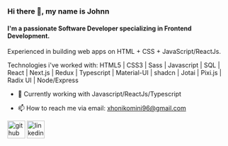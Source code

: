 
### Hi there 👋, my name is Johnn
#### I'm a passionate **Software Developer** specializing in **Frontend Development**.


Experienced in building web apps on HTML + CSS + JavaScript/ReactJs. 

Technologies i've worked with:  HTML5 | CSS3 | Sass | Javascript | SQL | React | Next.js | Redux | Typescript | Material-UI | shadcn | Jotai | Pixi.js | Radix UI | Node/Express

- 🔭 Currently working with Javascript/ReactJs/Typescript 

- 📫 How to reach me via email: xhonikomini96@gmail.com 


[<img src='https://cdn.jsdelivr.net/npm/simple-icons@3.0.1/icons/github.svg' alt='github' height='40'>](https://github.com/xhoni96)  [<img src='https://cdn.jsdelivr.net/npm/simple-icons@3.0.1/icons/linkedin.svg' alt='linkedin' height='40'>](https://www.linkedin.com/in/xhonikomini/)  









